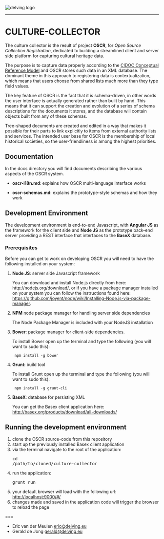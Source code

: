 ![delving logo](http://delving.eu/sites/all/themes/delving_pool/logo.png)

----

# CULTURE-COLLECTOR

The culture collector is the result of project **OSCR**, for _Open Source Collection Registration_, dedicated to
building a streamlined client and server side platform for capturing cultural heritage data.

The purpose is to capture data properly according to the [CIDOC Conceptual Reference Model](http://www.cidoc-crm.org/)
and OSCR stores such data in an XML database.  The dominant theme in this approach to registering data is
contextualization, which means that users choose from shared lists much more than they type field values.

The key feature of OSCR is the fact that it is schema-driven, in other words the user interface is actually
generated rather than built by hand.  This means that it can support the creation and evolution of a series
of schema descriptions for the documents it stores, and the database will contain objects built from any of
these schemas.

Tree-shaped documents are created and edited in a way that makes it possible for their parts to link explicitly
to items from external authority lists and services. The intended user base for OSCR is the membership of local
historical societies, so the user-friendliness is among the highest priorities.

## Documentation

In the docs directory you will find documents describing the various aspects of the OSCR system.

* **oscr-i18n.md**: explains how OSCR multi-language interface works

* **oscr-schemas.md**: explains the prototype-style schemas and how they work

## Development Environment

The development environment is end-to-end Javascript, with **Angular JS** as the framework for the client
side and **Node JS** as the prototype back-end server providing a REST interface that interfaces to the
**BaseX** database.

### Prerequisites

Before you can get to work on developing OSCR you will need to have the following installed on your system:

1. **Node JS**: server side Javascript framework

    You can download and install Node.js directly from here: <http://nodejs.org/download/>, or if you have a package manager installed on your system you can follow the instructions found here: <https://github.com/joyent/node/wiki/Installing-Node.js-via-package-manager>.

1. **NPM** node package manager for handling server side dependencies

    The Node Package Manager is included with your NodeJS installation

1. **Bower**: package manager for client-side dependencies.

    To install Bower open up the terminal and type the following (you will want to sudo this):

        npm install -g bower

1. **Grunt**: build tool

    To install Grunt open up the terminal and type the following (you will want to sudo this):

        npm install -g grunt-cli

1. **BaseX**: database for persisting XML

    You can get the Basex client application here: <http://basex.org/products/download/all-downloads/>

## Running the development environment
	
1. clone the OSCR source-code from this repository
1. start up the previously installed Basex client application
1. via the terminal navigate to the root of the application: <pre>cd /path/to/cloned/culture-collector</pre>
1. run the application: <pre>grunt run</pre>
1. your default browser will load with the following url: <http://localhost:9000/#/>
1. changes made and saved in the application code will trigger the browser to reload the page


===

* Eric van der Meulen <eric@delving.eu>
* Gerald de Jong <gerald@delving.eu>

	


		
		
	
